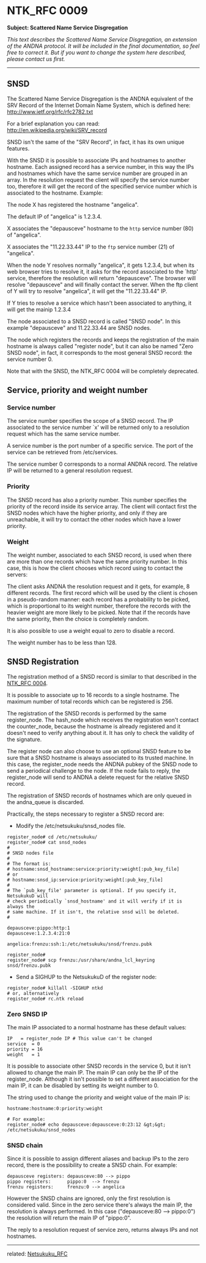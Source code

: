 NTK_RFC 0009
=============

**Subject: Scattered Name Service Disgregation**

*This text describes the Scattered Name Service Disgregation, an extension of
the ANDNA protocol.
It will be included in the final documentation, so feel free to correct it.
But if you want to change the system here described, please contact us first.*

----

## SNSD 

The Scattered Name Service Disgregation is the ANDNA equivalent of the
SRV Record of the Internet Domain Name System, which is defined here:
http://www.ietf.org/rfc/rfc2782.txt

For a brief explanation you can read:
http://en.wikipedia.org/wiki/SRV_record

SNSD isn't the same of the "SRV Record", in fact, it has its own unique
features.

With the SNSD it is possible to associate IPs and hostnames to another
hostname.
Each assigned record has a service number, in this way the IPs and hostnames
which have the same service number are grouped in an array.
In the resolution request the client will specify the service number too,
therefore it will get the record of the specified service number which is 
associated to the hostname. Example:

The node X has registered the hostname "angelica".

The default IP of "angelica" is 1.2.3.4.

X associates the "depausceve" hostname to the `http` service number (80) of
"angelica".

X associates the "11.22.33.44" IP to the `ftp` service number (21) of
"angelica".

When the node Y resolves normally "angelica", it gets 1.2.3.4, but when
its web browser tries to resolve it, it asks for the record associated to
the `http' service, therefore the resolution will return "depausceve".
The browser will resolve "depausceve" and will finally contact the server.
When the ftp client of Y will try to resolve "angelica", it will get the
"11.22.33.44" IP.

If Y tries to resolve a service which hasn't been associated to anything, it
will get the mainip 1.2.3.4

The node associated to a SNSD record is called "SNSD node". In this example
"depausceve" and 11.22.33.44 are SNSD nodes.

The node which registers the records and keeps the registration of the main
hostname is always called "register node", but it can also be named "Zero SNSD
node", in fact, it corresponds to the most general SNSD record: the service
number 0.

Note that with the SNSD, the NTK_RFC 0004 will be completely deprecated.

## Service, priority and weight number

### Service number

The service number specifies the scope of a SNSD record. The IP associated to 
the service number `x' will be returned only to a resolution request which has
the same service number.

A service number is the port number of a specific service. The port of the
service can be retrieved from /etc/services.

The service number 0 corresponds to a normal ANDNA record. The relative IP
will be returned to a general resolution request.

### Priority

The SNSD record has also a priority number. This number specifies the priority
of the record inside its service array.
The client will contact first the SNSD nodes which have the higher priority,
and only if they are unreachable, it will try to contact the other nodes
which have a lower priority.

### Weight

The weight number, associated to each SNSD record, is used when there are
more than one records which have the same priority number.
In this case, this is how the client chooses which record using to contact
the servers:

The client asks ANDNA the resolution request and it gets, for example, 8
different records.
The first record which will be used by the client is chosen in a pseudo-random
manner: each record has a probability to be picked, which is proportional to its
weight number, therefore the records with the heavier weight are more likely to
be picked.
Note that if the records have the same priority, then the choice is completely
random.

It is also possible to use a weight equal to zero to disable a record.

The weight number has to be less than 128.

## SNSD Registration

The registration method of a SNSD record is similar to that described in the
[NTK_RFC 0004](NTK_RFC0004.md).

It is possible to associate up to 16 records to a single hostname.
The maximum number of total records which can be registered is 256.

The registration of the SNSD records is performed by the same register_node.
The hash_node which receives the registration won't contact the counter_node,
because the hostname is already registered and it doesn't need to verify
anything about it. It has only to check the validity of the signature.

The register node can also choose to use an optional SNSD feature to be sure
that a SNSD hostname is always associated to its trusted machine. In this
case, the register_node needs the ANDNA pubkey of the SNSD node to send a
periodical challenge to the node.
If the node fails to reply, the register_node will send to ANDNA a delete
request for the relative SNSD record.

The registration of SNSD records of hostnames which are only queued in the
andna_queue is discarded.

Practically, the steps necessary to register a SNSD record are:
 * Modify the /etc/netsukuku/snsd_nodes file.
```
register_node# cd /etc/netsukuku/ 
register_node# cat snsd_nodes
#
# SNSD nodes file
#
# The format is:
# hostname:snsd_hostname:service:priority:weight[:pub_key_file]
# or
# hostname:snsd_ip:service:priority:weight[:pub_key_file]
#
# The `pub_key_file' parameter is optional. If you specify it, NetsukukuD will
# check periodically `snsd_hostname' and it will verify if it is always the
# same machine. If it isn't, the relative snsd will be deleted.
#

depausceve:pippo:http:1
depausceve:1.2.3.4:21:0

angelica:frenzu:ssh:1:/etc/netsukuku/snsd/frenzu.pubk

register_node#
register_node# scp frenzu:/usr/share/andna_lcl_keyring snsd/frenzu.pubk
```
 * Send a SIGHUP to the NetsukukuD of the register node:
```
register_node# killall -SIGHUP ntkd
# or, alternatively
register_node# rc.ntk reload
```

### Zero SNSD IP

The main IP associated to a normal hostname has these default values:
```
IP	 = register_node IP	# This value can't be changed
service  = 0
priority = 16
weight   = 1
```

It is possible to associate other SNSD records in the service 0, but it isn't
allowed to change the main IP. The main IP can only be the IP of the
register_node.
Although it isn't possible to set a different association for the main IP, it
can be disabled by setting its weight number to 0.

The string used to change the priority and weight value of the main IP is:
```
hostname:hostname:0:priority:weight

# For example:
register_node# echo depausceve:depausceve:0:23:12 &gt;&gt; /etc/netsukuku/snsd_nodes
```


### SNSD chain

Since it is possible to assign different aliases and backup IPs to the zero
record, there is the possibility to create a SNSD chain.
For example:

```
depausceve registers: depausceve:80 --> pippo
pippo registers:      pippo:0  --> frenzu
frenzu registers:     frenzu:0 --> angelica
```

However the SNSD chains are ignored, only the first resolution is considered
valid. Since in the zero service there's always the main IP, the resolution is
always performed.
In this case ("depausceve:80 --&gt; pippo:0") the resolution will return the main
IP of "pippo:0".

The reply to a resolution request of service zero, returns always IPs and not
hostnames.

----

related: [Netsukuku_RFC](README.md)
